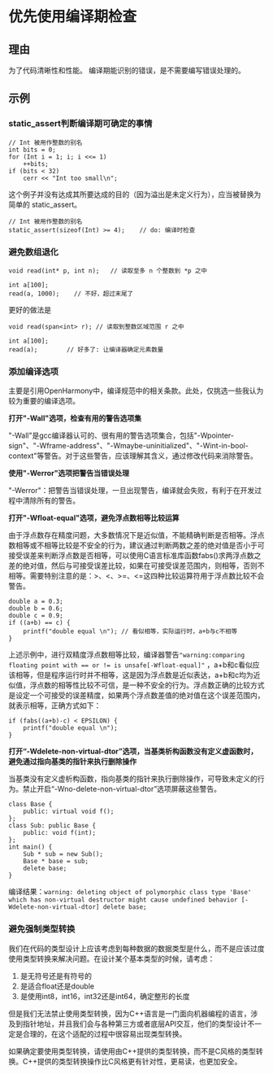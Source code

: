 <h1>优先使用编译期检查</h1>

<h2>理由</h2>
为了代码清晰性和性能。 编译期能识别的错误，是不需要编写错误处理的。

<h2>示例</h2>
<h3>static_assert判断编译期可确定的事情</h3>

    // Int 被用作整数的别名
    int bits = 0;
    for (Int i = 1; i; i <<= 1)
        ++bits;
    if (bits < 32)
        cerr << "Int too small\n";
这个例子并没有达成其所要达成的目的（因为溢出是未定义行为），应当被替换为简单的 static_assert。

    // Int 被用作整数的别名
    static_assert(sizeof(Int) >= 4);    // do: 编译时检查

<h3>避免数组退化</h3>

    void read(int* p, int n);   // 读取至多 n 个整数到 *p 之中

    int a[100];
    read(a, 1000);    // 不好，超过末尾了

更好的做法是

    void read(span<int> r); // 读取到整数区域范围 r 之中

    int a[100];
    read(a);        // 好多了: 让编译器确定元素数量

<h3>添加编译选项</h3>

主要是引用OpenHarmony中，编译规范中的相关条款。此处，仅挑选一些我认为较为重要的编译选项。

**打开"-Wall"选项，检查有用的警告选项集**

 "-Wall"是gcc编译器认可的、很有用的警告选项集合，包括"-Wpointer-sign"、"-Wframe-address"、"-Wmaybe-uninitialized"、"-Wint-in-bool-context"等警告。对于这些警告，应该理解其含义，通过修改代码来消除警告。

 **使用"-Werror"选项把警告当错误处理**

 "-Werror"：把警告当错误处理，一旦出现警告，编译就会失败，有利于在开发过程中清除所有的警告。

 **打开"-Wfloat-equal"选项，避免浮点数相等比较运算**

 由于浮点数存在精度问题，大多数情况下是近似值，不能精确判断是否相等。浮点数相等或不相等比较是不安全的行为，建议通过判断两数之差的绝对值是否小于可接受误差来判断浮点数是否相等，可以使用C语言标准库函数fabs()求两浮点数之差的绝对值，然后与可接受误差比较，如果在可接受误差范围内，则相等，否则不相等。需要特别注意的是：>、<、>=、<=这四种比较运算符用于浮点数比较不会警告。

    double a = 0.3;
    double b = 0.6;
    double c = 0.9;
    if ((a+b) == c) {
        printf("double equal \n"); // 看似相等，实际运行时，a+b与c不相等 
    }

上述示例中，进行双精度浮点数相等比较，编译器警告`"warning:comparing floating point with == or != is unsafe[-Wfloat-equal]"` ，a+b和c看似应该相等，但是程序运行时并不相等，这是因为浮点数是近似表达，a+b和c均为近似值，浮点数的相等性比较不可信，是一种不安全的行为。浮点数正确的比较方式是设定一个可接受的误差精度，如果两个浮点数差值的绝对值在这个误差范围内，就表示相等，正确方式如下：

    if (fabs((a+b)-c) < EPSILON) {
        printf("double equal \n");
    }

**打开“-Wdelete-non-virtual-dtor”选项，当基类析构函数没有定义虚函数时，避免通过指向基类的指针来执行删除操作**

当基类没有定义虚析构函数，指向基类的指针来执行删除操作，可导致未定义的行为。禁止开启“-Wno-delete-non-virtual-dtor”选项屏蔽这些警告。

    class Base {
        public: virtual void f();
    };
    class Sub: public Base {
        public: void f(int);
    };
    int main() {
        Sub * sub = new Sub();
        Base * base = sub;
        delete base;
    }
编译结果：`warning: deleting object of polymorphic class type 'Base' which has non-virtual destructor might cause undefined behavior [-Wdelete-non-virtual-dtor] delete base;`

<h3>避免强制类型转换</h3>
我们在代码的类型设计上应该考虑到每种数据的数据类型是什么，而不是应该过度使用类型转换来解决问题。在设计某个基本类型的时候，请考虑：

1. 是无符号还是有符号的
2. 是适合float还是double
3. 是使用int8，int16，int32还是int64，确定整形的长度

但是我们无法禁止使用类型转换，因为C++语言是一门面向机器编程的语言，涉及到指针地址，并且我们会与各种第三方或者底层API交互，他们的类型设计不一定是合理的，在这个适配的过程中很容易出现类型转换。

如果确定要使用类型转换，请使用由C++提供的类型转换，而不是C风格的类型转换。C++提供的类型转换操作比C风格更有针对性，更易读，也更加安全。